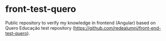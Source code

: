 # front-test-quero
Public repository to verify my knowledge in frontend (Angular) based on Quero Educação test repository (https://github.com/redealumni/front-end-test-quero).
